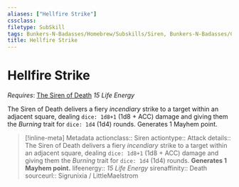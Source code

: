 ```yaml
---
aliases: ["Hellfire Strike"]
cssclass: 
filetype: SubSkill
tags: Bunkers-N-Badasses/Homebrew/Subskills/Siren, Bunkers-N-Badasses/Classes/Siren/Death/Abilities
title: Hellfire Strike
---
```


# Hellfire Strike
*Requires*: [The Siren of Death](Siren%20of%20Death.md)
*15 Life Energy*

The Siren of Death delivers a fiery *incendiary* strike to a target within an adjacent square, dealing `dice: 1d8+1` (1d8 + ACC) damage and giving them the *Burning* trait for `dice: 1d4` (1d4) rounds. Generates 1 Mayhem point.

> [!inline-meta] Metadata
> actionclass:: Siren
> actiontype:: Attack
> details:: The Siren of Death delivers a fiery *incendiary* strike to a target within an adjacent square, dealing `dice: 1d8+1` (1d8 + ACC) damage and giving them the *Burning* trait for `dice: 1d4` (1d4) rounds. **Generates 1 Mayhem point.**
> lifeenergy:: *15 Life Energy*
> sirenaffinity:: Death
> sourceurl:: Sigrunixia / LittleMaelstrom
